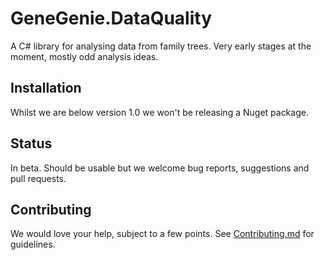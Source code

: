 # GeneGenie.DataQuality

A C# library for analysing data from family trees. Very early stages at the moment, mostly odd analysis ideas.

## Installation

Whilst we are below version 1.0 we won't be releasing a Nuget package.

## Status

In beta. Should be usable but we welcome bug reports, suggestions and pull requests.

## Contributing

We would love your help, subject to a few points. See [Contributing.md](Contributing.md) for guidelines.
